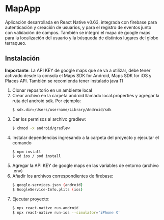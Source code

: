 # MapApp

Aplicación desarrollada en React Native v0.63, integrada con firebase para autenticación y creación de usuarios, y para el registro de eventos junto con validación de campos. También se integró el mapa de google maps para la localización del usuario y la búsqueda de distintos lugares del globo terraqueo.

## Instalación

**Importante**: La API KEY de google maps que se va a utilizar, debe tener activado desde la consola 
el Maps SDK for Android, Maps SDK for iOS y Places API. También se
recomienda tener instalado java 11

1. Clonar repositorio en un ambiente local
2. Crear archivo en la carpeta android llamado local.properties y agregar la ruta del android sdk. Por ejemplo: 
    ```sh
    $ sdk.dir=/Users/username/Library/Android/sdk
    ```
3. Dar los permisos al archivo gradlew:
    ```sh
    $ chmod -x android/gradlew
    ```
4. Instalar dependencias ingresando a la carpeta del proyecto y ejecutar el comando 
    ```sh
    $ npm install
    $ cd ios / pod install
    ```
5. Agregar la API KEY de google maps en las variables de entorno (archivo .env)
6. Añadir los archivos correspondientes de firebase:
    ```sh
    $ google-services.json (android)
    $ GoogleService-Info.plits (ios)
    ```
6. Ejecutar proyecto:
    ```sh
    $ npx react-native run-android
    $ npx react-native run-ios --simulator='iPhone X'
    ```
